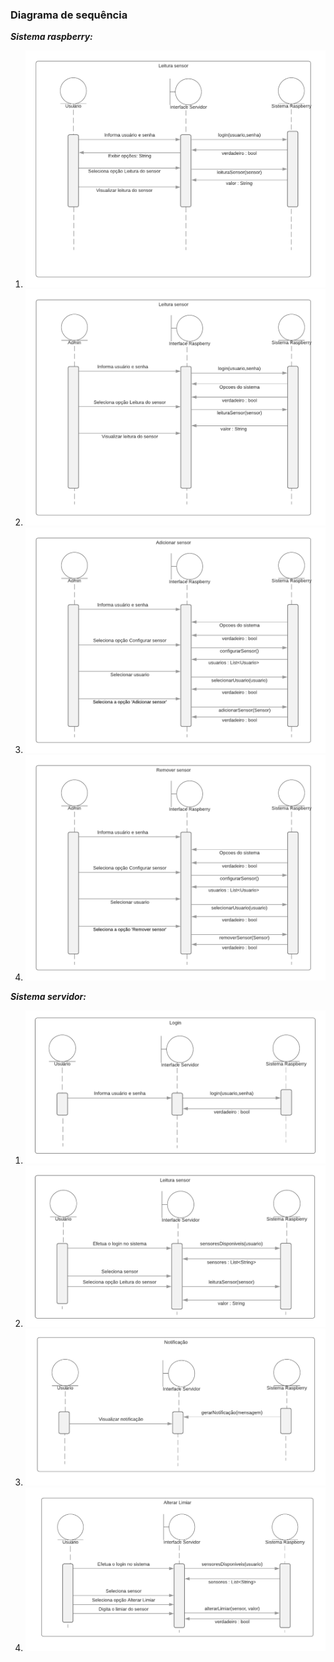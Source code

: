 ### Diagrama de sequência

***Sistema raspberry:***

1. ​![LoginUser.](./images/diagrama-de-sequencia/sistema-raspberry/LeituraInstantaneaUser.png)
2. ​![LoginAdmin.](./images/diagrama-de-sequencia/sistema-raspberry/LeituraInstantaneaAdmin.png)
3. ​![AddSensor.](./images/diagrama-de-sequencia/sistema-raspberry/AdicionarSensor.png)
4. ​![RemoverSensor.](./images/diagrama-de-sequencia/sistema-raspberry/RemoverSensor.png)


***Sistema servidor:***

1. ![Login.](./images/diagrama-de-sequencia/sistema-servidor/login.png)
2. ![Leitura instantanea do sensor.](./images/diagrama-de-sequencia/sistema-servidor/leitura-sensor.png)
3. ![Receber notificação.](./images/diagrama-de-sequencia/sistema-servidor/notificacao.png)
4. ![Alterar limiar do sensor.](./images/diagrama-de-sequencia/sistema-servidor/alterar-limiar.png)
